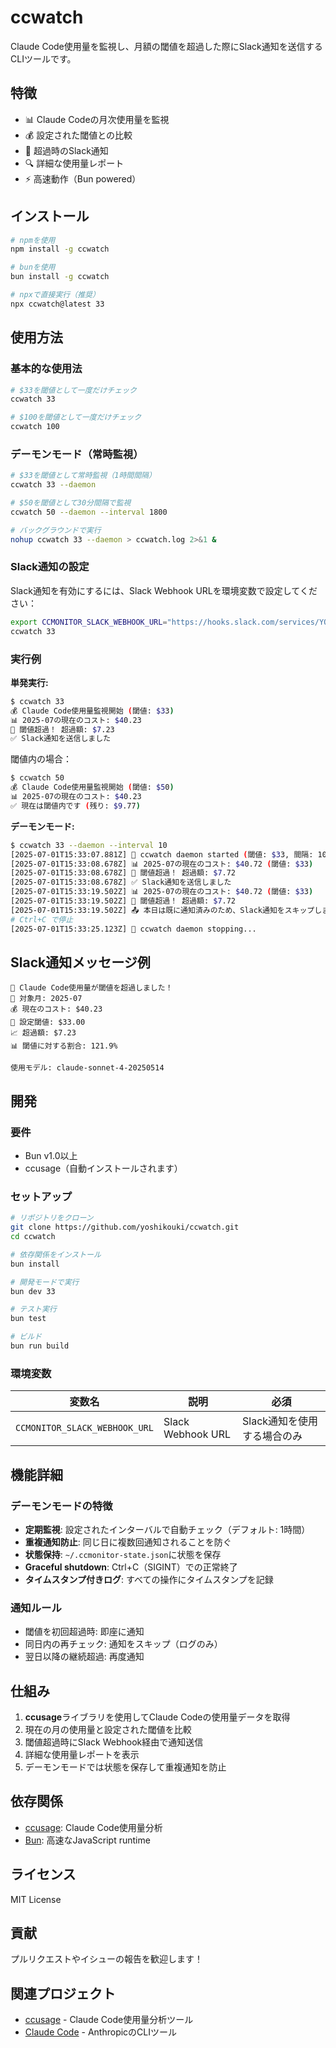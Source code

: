 # ccwatch

Claude Code使用量を監視し、月額の閾値を超過した際にSlack通知を送信するCLIツールです。

## 特徴

- 📊 Claude Codeの月次使用量を監視
- 💰 設定された閾値との比較
- 🚨 超過時のSlack通知
- 🔍 詳細な使用量レポート
- ⚡ 高速動作（Bun powered）

## インストール

```bash
# npmを使用
npm install -g ccwatch

# bunを使用  
bun install -g ccwatch

# npxで直接実行（推奨）
npx ccwatch@latest 33
```

## 使用方法

### 基本的な使用法

```bash
# $33を閾値として一度だけチェック
ccwatch 33

# $100を閾値として一度だけチェック
ccwatch 100
```

### デーモンモード（常時監視）

```bash
# $33を閾値として常時監視（1時間間隔）
ccwatch 33 --daemon

# $50を閾値として30分間隔で監視
ccwatch 50 --daemon --interval 1800

# バックグラウンドで実行
nohup ccwatch 33 --daemon > ccwatch.log 2>&1 &
```

### Slack通知の設定

Slack通知を有効にするには、Slack Webhook URLを環境変数で設定してください：

```bash
export CCMONITOR_SLACK_WEBHOOK_URL="https://hooks.slack.com/services/YOUR/WEBHOOK/URL"
ccwatch 33
```

### 実行例

**単発実行:**
```bash
$ ccwatch 33
💰 Claude Code使用量監視開始 (閾値: $33)
📊 2025-07の現在のコスト: $40.23
🚨 閾値超過！ 超過額: $7.23
✅ Slack通知を送信しました
```

閾値内の場合：
```bash
$ ccwatch 50
💰 Claude Code使用量監視開始 (閾値: $50)
📊 2025-07の現在のコスト: $40.23
✅ 現在は閾値内です (残り: $9.77)
```

**デーモンモード:**
```bash
$ ccwatch 33 --daemon --interval 10
[2025-07-01T15:33:07.881Z] 🤖 ccwatch daemon started (閾値: $33, 間隔: 10秒)
[2025-07-01T15:33:08.678Z] 📊 2025-07の現在のコスト: $40.72 (閾値: $33)
[2025-07-01T15:33:08.678Z] 🚨 閾値超過！ 超過額: $7.72
[2025-07-01T15:33:08.678Z] ✅ Slack通知を送信しました
[2025-07-01T15:33:19.502Z] 📊 2025-07の現在のコスト: $40.72 (閾値: $33)
[2025-07-01T15:33:19.502Z] 🚨 閾値超過！ 超過額: $7.72
[2025-07-01T15:33:19.502Z] 📤 本日は既に通知済みのため、Slack通知をスキップします
# Ctrl+C で停止
[2025-07-01T15:33:25.123Z] 🛑 ccwatch daemon stopping...
```

## Slack通知メッセージ例

```
🚨 Claude Code使用量が閾値を超過しました！
📅 対象月: 2025-07
💰 現在のコスト: $40.23
🎯 設定閾値: $33.00
📈 超過額: $7.23
📊 閾値に対する割合: 121.9%

使用モデル: claude-sonnet-4-20250514
```

## 開発

### 要件

- Bun v1.0以上
- ccusage（自動インストールされます）

### セットアップ

```bash
# リポジトリをクローン
git clone https://github.com/yoshikouki/ccwatch.git
cd ccwatch

# 依存関係をインストール
bun install

# 開発モードで実行
bun dev 33

# テスト実行
bun test

# ビルド
bun run build
```

### 環境変数

| 変数名 | 説明 | 必須 |
|---------|------|------|
| `CCMONITOR_SLACK_WEBHOOK_URL` | Slack Webhook URL | Slack通知を使用する場合のみ |

## 機能詳細

### デーモンモードの特徴

- **定期監視**: 設定されたインターバルで自動チェック（デフォルト: 1時間）
- **重複通知防止**: 同じ日に複数回通知されることを防ぐ
- **状態保持**: `~/.ccmonitor-state.json`に状態を保存
- **Graceful shutdown**: Ctrl+C（SIGINT）での正常終了
- **タイムスタンプ付きログ**: すべての操作にタイムスタンプを記録

### 通知ルール

- 閾値を初回超過時: 即座に通知
- 同日内の再チェック: 通知をスキップ（ログのみ）
- 翌日以降の継続超過: 再度通知

## 仕組み

1. **ccusage**ライブラリを使用してClaude Codeの使用量データを取得
2. 現在の月の使用量と設定された閾値を比較
3. 閾値超過時にSlack Webhook経由で通知送信
4. 詳細な使用量レポートを表示
5. デーモンモードでは状態を保存して重複通知を防止

## 依存関係

- [ccusage](https://github.com/ryoppippi/ccusage): Claude Code使用量分析
- [Bun](https://bun.sh/): 高速なJavaScript runtime

## ライセンス

MIT License

## 貢献

プルリクエストやイシューの報告を歓迎します！

## 関連プロジェクト

- [ccusage](https://github.com/ryoppippi/ccusage) - Claude Code使用量分析ツール
- [Claude Code](https://claude.ai/code) - AnthropicのCLIツール
